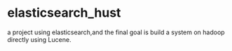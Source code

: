 elasticsearch_hust
==================

a project using elasticsearch,and the final goal is build a system on hadoop directly using Lucene.
